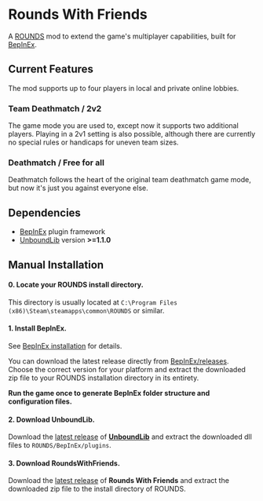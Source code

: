 # Rounds With Friends
 
A [ROUNDS](https://landfall.se/rounds) mod to extend the game's multiplayer capabilities, built for [BepInEx](https://github.com/BepInEx/BepInEx).

## Current Features

The mod supports up to four players in local and private online lobbies.

### Team Deathmatch / 2v2

The game mode you are used to, except now it supports two additional players. Playing in a 2v1 setting is also possible, although there are currently no special rules or handicaps for uneven team sizes.

### Deathmatch / Free for all

Deathmatch follows the heart of the original team deathmatch game mode, but now it's just you against everyone else.

## Dependencies

- [BepInEx](https://docs.bepinex.dev/master/articles/index.html) plugin framework
- [UnboundLib](https://github.com/willis81808/UnboundLib) version **>=1.1.0**

## Manual Installation

#### 0. Locate your ROUNDS install directory.

This directory is usually located at `C:\Program Files (x86)\Steam\steamapps\common\ROUNDS` or similar.

#### 1. Install **BepInEx**.

See [BepInEx installation](https://docs.bepinex.dev/master/articles/user_guide/installation/index.html) for details.

You can download the latest release directly from [BepInEx/releases](https://github.com/BepInEx/BepInEx/releases). Choose the correct version for your platform and extract the downloaded zip file to your ROUNDS installation directory in its entirety.

**Run the game once to generate BepInEx folder structure and configuration files.**

#### 2. Download **UnboundLib**.

Download the [latest release](https://github.com/willis81808/UnboundLib/releases/latest) of **[UnboundLib](https://github.com/willis81808/UnboundLib)** and extract the downloaded dll files to `ROUNDS/BepInEx/plugins`.

#### 3. Download **RoundsWithFriends**.

Download the [latest release](https://github.com/olavim/RoundsWithFriends/releases/latest) of **Rounds With Friends** and extract the downloaded zip file to the install directory of ROUNDS.
